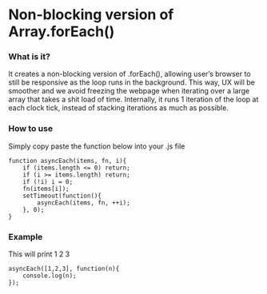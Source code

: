 # Non-blocking version of Array.forEach()

### What is it?
It creates a non-blocking version of .forEach(), allowing user’s browser to still be responsive as the loop runs in the background. This way, UX will be smoother and we avoid freezing the webpage when iterating over a large array that takes a shit load of time. Internally, it runs 1 iteration of the loop at each clock tick, instead of stacking iterations as much as possible.

### How to use
Simply copy paste the function below into your .js file
```
function asyncEach(items, fn, i){
    if (items.length <= 0) return;
    if (i >= items.length) return;
    if (!i) i = 0;
    fn(items[i]);
    setTimeout(function(){
        asyncEach(items, fn, ++i);
    }, 0);
}
```
### Example
This will print 1 2 3
```
asyncEach([1,2,3], function(n){
	console.log(n); 
});
```